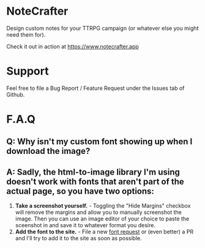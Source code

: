# NoteCrafter

Design custom notes for your TTRPG campaign (or whatever else you might need them for).

Check it out in action at https://www.notecrafter.app

# Support

Feel free to file a Bug Report / Feature Request under the Issues tab of Github.

# F.A.Q

## Q: **Why isn't my custom font showing up when I download the image?**

## A: Sadly, the html-to-image library I'm using doesn't work with fonts that aren't part of the actual page, so you have two options:

1. **Take a screenshot yourself.** - Toggling the "Hide Margins" checkbox will remove the margins and allow you to manually screenshot the image. Then you can use an image editor of your choice to paste the sceenshot in and save it to whatever format you desire.
2. **Add the font to the site.** - File a new [font request](https://github.com/EddieDover/notecrafter/issues/new?labels=bug&template=font_request.md) or (even better) a PR and I'll try to add it to the site as soon as possible.
